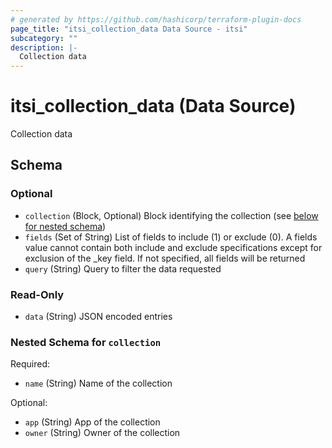 ```yaml
---
# generated by https://github.com/hashicorp/terraform-plugin-docs
page_title: "itsi_collection_data Data Source - itsi"
subcategory: ""
description: |-
  Collection data
---
```


# itsi_collection_data (Data Source)

Collection data



<!-- schema generated by tfplugindocs -->
## Schema

### Optional

- `collection` (Block, Optional) Block identifying the collection (see [below for nested schema](#nestedblock--collection))
- `fields` (Set of String) List of fields to include (1) or exclude (0). A fields value cannot contain both include and exclude specifications except for exclusion of the _key field. If not specified, all fields will be returned
- `query` (String) Query to filter the data requested

### Read-Only

- `data` (String) JSON encoded entries

<a id="nestedblock--collection"></a>
### Nested Schema for `collection`

Required:

- `name` (String) Name of the collection

Optional:

- `app` (String) App of the collection
- `owner` (String) Owner of the collection
